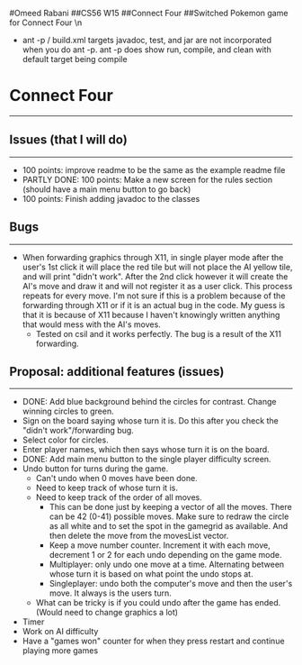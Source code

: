 #Omeed Rabani 
##CS56 W15 
##Connect Four 
##Switched Pokemon game for Connect Four \n

* ant -p / build.xml
targets javadoc, test, and jar are not incorporated when you do ant -p. 
ant -p does show run, compile, and clean with default target being compile

# Connect Four
-----

## Issues (that I will do)
-----
* 100 points: improve readme to be the same as the example readme file
* PARTLY DONE: 100 points: Make a new screen for the rules section (should have a main menu button to go back)
* 100 points: Finish adding javadoc to the classes


## Bugs
-----
* When forwarding graphics through X11, in single player mode after the user's 1st click it will place the red tile but will not place the AI yellow tile, and will print "didn't work". After the 2nd click however it will create the AI's move and draw it and will not register it as a user click.  This process repeats for every move. I'm not sure if this is a problem because of the forwarding through X11 or if it is an actual bug in the code. My guess is that it is because of X11 because I haven't knowingly written anything that would mess with the AI's moves.
  * Tested on csil and it works perfectly. The bug is a result of the X11 forwarding.
 

## Proposal: additional features (issues)
-----
* DONE: Add blue background behind the circles for contrast. Change winning circles to green.
* Sign on the board saying whose turn it is. Do this after you check the "didn't work"/forwarding bug.
* Select color for circles. 
* Enter player names, which then says whose turn it is on the board.
* DONE: Add main menu button to the single player difficulty screen.
* Undo button for turns during the game.
  * Can't undo when 0 moves have been done.
  * Need to keep track of whose turn it is.
  * Need to keep track of the order of all moves. 
    * This can be done just by keeping a vector of all the moves. There can be 42  (0-41) possible moves. Make sure to redraw the circle as all white and to set the spot in the gamegrid as available. And then delete the move from the movesList vector.
    * Keep a move number counter. Increment it with each move, decrement 1 or 2 for each undo depending on the game mode.
    * Multiplayer: only undo one move at a time. Alternating between whose turn it is based on what point the undo stops at.
    * Singleplayer: undo both the computer's move and then the user's move. It always is the users turn. 
  * What can be tricky is if you could undo after the game has ended. (Would need to change graphics a lot)
* Timer
* Work on AI difficulty
* Have a "games won" counter for when they press restart and continue playing more games